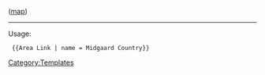 [](:Category:{{{name}}}.md "wikilink")
([map]({{{name}}}_Map.md "wikilink")) <noinclude>

<hr>

Usage:

` {{Area Link | name = Midgaard Country}}`

</noinclude>

[Category:Templates](Category:Templates "wikilink")
